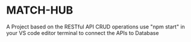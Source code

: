 # MATCH-HUB
A Project based on the RESTful API CRUD operations
use "npm start" in your VS code editor terminal to connect the APIs to Database 
